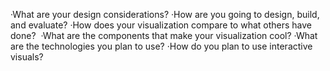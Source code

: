 ·What are your design considerations?
·How are you going to design, build, and evaluate?
·How does your visualization compare to what others have done? 
·What are the components that make your visualization cool?
·What are the technologies you plan to use?
·How do you plan to use interactive visuals?
